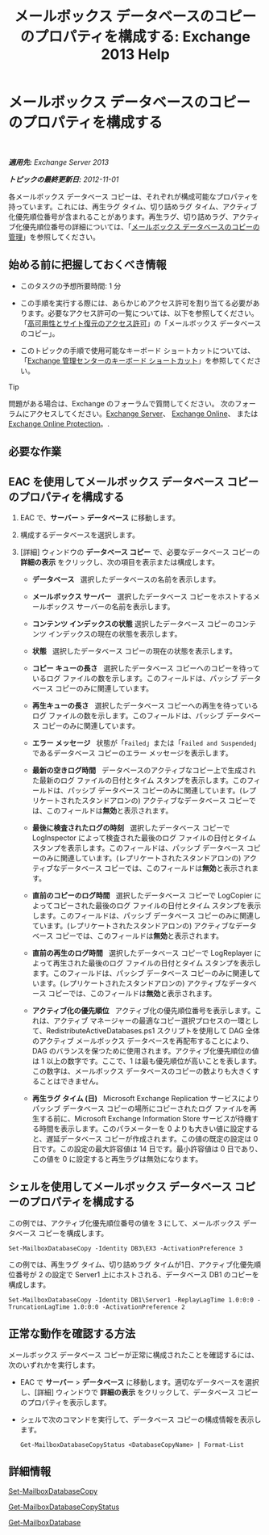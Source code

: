 ﻿---
title: 'メールボックス データベースのコピーのプロパティを構成する: Exchange 2013 Help'
TOCTitle: メールボックス データベースのコピーのプロパティを構成する
ms:assetid: cf186561-ab2c-45c0-90f5-8d3ecfabeeac
ms:mtpsurl: https://technet.microsoft.com/ja-jp/library/Dd351151(v=EXCHG.150)
ms:contentKeyID: 48270065
ms.date: 05/23/2018
mtps_version: v=EXCHG.150
ms.translationtype: MT
---

# メールボックス データベースのコピーのプロパティを構成する

 

_**適用先:** Exchange Server 2013_

_**トピックの最終更新日:** 2012-11-01_

各メールボックス データベース コピーは、それぞれが構成可能なプロパティを持っています。これには、再生ラグ タイム、切り詰めラグ タイム、アクティブ化優先順位番号が含まれることがあります。再生ラグ、切り詰めラグ、アクティブ化優先順位番号の詳細については、「[メールボックス データベースのコピーの管理](managing-mailbox-database-copies-exchange-2013-help.md)」を参照してください。

## 始める前に把握しておくべき情報

  - このタスクの予想所要時間: 1 分

  - この手順を実行する際には、あらかじめアクセス許可を割り当てる必要があります。必要なアクセス許可の一覧については、以下を参照してください。「[高可用性とサイト復元のアクセス許可](high-availability-and-site-resilience-permissions-exchange-2013-help.md)」の「メールボックス データベースのコピー」。

  - このトピックの手順で使用可能なキーボード ショートカットについては、「[Exchange 管理センターのキーボード ショートカット](keyboard-shortcuts-in-the-exchange-admin-center-exchange-online-protection-help.md)」を参照してください。


> [!TIP]
> 問題がある場合は、Exchange のフォーラムで質問してください。 次のフォーラムにアクセスしてください。<A href="https://go.microsoft.com/fwlink/p/?linkid=60612">Exchange Server</A>、 <A href="https://go.microsoft.com/fwlink/p/?linkid=267542">Exchange Online</A>、 または <A href="https://go.microsoft.com/fwlink/p/?linkid=285351">Exchange Online Protection</A>。.



## 必要な作業

## EAC を使用してメールボックス データベース コピーのプロパティを構成する

1.  EAC で、<strong>サーバー</strong> \> <strong>データベース</strong> に移動します。

2.  構成するデータベースを選択します。

3.  \[詳細\] ウィンドウの <strong>データベース コピー</strong> で、必要なデータベース コピーの <strong>詳細の表示</strong> をクリックし、次の項目を表示または構成します。
    
      - <strong>データベース</strong>   選択したデータベースの名前を表示します。
    
      - <strong>メールボックス サーバー</strong>   選択したデータベース コピーをホストするメールボックス サーバーの名前を表示します。
    
      - <strong>コンテンツ インデックスの状態</strong> 選択したデータベース コピーのコンテンツ インデックスの現在の状態を表示します。
    
      - <strong>状態</strong>   選択したデータベース コピーの現在の状態を表示します。
    
      - <strong>コピー キューの長さ</strong>   選択したデータベース コピーへのコピーを待っているログ ファイルの数を示します。このフィールドは、パッシブ データベース コピーのみに関連しています。
    
      - <strong>再生キューの長さ</strong>   選択したデータベース コピーへの再生を待っているログ ファイルの数を示します。このフィールドは、パッシブ データベース コピーのみに関連しています。
    
      - <strong>エラー メッセージ</strong>   状態が「`Failed`」または「`Failed and Suspended`」であるデータベース コピーのエラー メッセージを表示します。
    
      - <strong>最新の空きログ時間</strong>   データベースのアクティブなコピー上で生成された最新のログ ファイルの日付とタイム スタンプを表示します。このフィールドは、パッシブ データベース コピーのみに関連しています。(レプリケートされたスタンドアロンの) アクティブなデータベース コピーでは、このフィールドは**無効**と表示されます。
    
      - <strong>最後に検査されたログの時刻</strong>   選択したデータベース コピーで LogInspector によって検査された最後のログ ファイルの日付とタイム スタンプを表示します。このフィールドは、パッシブ データベース コピーのみに関連しています。(レプリケートされたスタンドアロンの) アクティブなデータベース コピーでは、このフィールドは**無効**と表示されます。
    
      - <strong>直前のコピーのログ時間</strong>   選択したデータベース コピーで LogCopier によってコピーされた最後のログ ファイルの日付とタイム スタンプを表示します。このフィールドは、パッシブ データベース コピーのみに関連しています。(レプリケートされたスタンドアロンの) アクティブなデータベース コピーでは、このフィールドは**無効**と表示されます。
    
      - <strong>直前の再生のログ時間</strong>   選択したデータベース コピーで LogReplayer によって再生された最後のログ ファイルの日付とタイム スタンプを表示します。このフィールドは、パッシブ データベース コピーのみに関連しています。(レプリケートされたスタンドアロンの) アクティブなデータベース コピーでは、このフィールドは**無効**と表示されます。
    
      - <strong>アクティブ化の優先順位</strong>   アクティブ化の優先順位番号を表示します。これは、アクティブ マネージャーの最適なコピー選択プロセスの一環として、RedistributeActiveDatabases.ps1 スクリプトを使用して DAG 全体のアクティブ メールボックス データベースを再配布することにより、DAG のバランスを保つために使用されます。アクティブ化優先順位の値は 1 以上の数字です。ここで、1 は最も優先順位が高いことを表します。この数字は、メールボックス データベースのコピーの数よりも大きくすることはできません。
    
      - <strong>再生ラグ タイム (日)</strong>   Microsoft Exchange Replication サービスによりパッシブ データベース コピーの場所にコピーされたログ ファイルを再生する前に、Microsoft Exchange Information Store サービスが待機する時間を表示します。このパラメーターを 0 よりも大きい値に設定すると、遅延データベース コピーが作成されます。この値の既定の設定は 0 日です。この設定の最大許容値は 14 日です。最小許容値は 0 日であり、この値を 0 に設定すると再生ラグは無効になります。

## シェルを使用してメールボックス データベース コピーのプロパティを構成する

この例では、アクティブ化優先順位番号の値を 3 にして、メールボックス データベース コピーを構成します。

    Set-MailboxDatabaseCopy -Identity DB3\EX3 -ActivationPreference 3

この例では、再生ラグ タイム、切り詰めラグ タイムが1日、アクティブ化優先順位番号が 2 の設定で Server1 上にホストされる、データベース DB1 のコピーを構成します。

    Set-MailboxDatabaseCopy -Identity DB1\Server1 -ReplayLagTime 1.0:0:0 -TruncationLagTime 1.0:0:0 -ActivationPreference 2

## 正常な動作を確認する方法

メールボックス データベース コピーが正常に構成されたことを確認するには、次のいずれかを実行します。

  - EAC で <strong>サーバー</strong> \> <strong>データベース</strong> に移動します。適切なデータベースを選択し、\[詳細\] ウィンドウで <strong>詳細の表示</strong> をクリックして、データベース コピーのプロパティを表示します。

  - シェルで次のコマンドを実行して、データベース コピーの構成情報を表示します。
    
        Get-MailboxDatabaseCopyStatus <DatabaseCopyName> | Format-List

## 詳細情報

[Set-MailboxDatabaseCopy](https://technet.microsoft.com/ja-jp/library/dd298104\(v=exchg.150\))

[Get-MailboxDatabaseCopyStatus](https://technet.microsoft.com/ja-jp/library/dd298044\(v=exchg.150\))

[Get-MailboxDatabase](https://technet.microsoft.com/ja-jp/library/bb124924\(v=exchg.150\))

